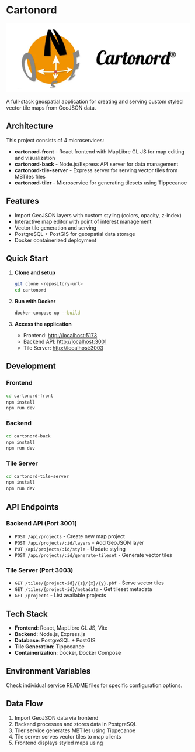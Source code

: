 # Cartonord

![Cartonord Banner](./assets/banner.png)

A full-stack geospatial application for creating and serving custom styled vector tile maps from GeoJSON data.

## Architecture

This project consists of 4 microservices:

- **cartonord-front** - React frontend with MapLibre GL JS for map editing and visualization
- **cartonord-back** - Node.js/Express API server for data management
- **cartonord-tile-server** - Express server for serving vector tiles from MBTiles files
- **cartonord-tiler** - Microservice for generating tilesets using Tippecanoe

## Features

- Import GeoJSON layers with custom styling (colors, opacity, z-index)
- Interactive map editor with point of interest management
- Vector tile generation and serving
- PostgreSQL + PostGIS for geospatial data storage
- Docker containerized deployment

## Quick Start

1. **Clone and setup**

   ```bash
   git clone <repository-url>
   cd cartonord
   ```

2. **Run with Docker**

   ```bash
   docker-compose up --build
   ```

3. **Access the application**

   - Frontend: <http://localhost:5173>
   - Backend API: <http://localhost:3001>
   - Tile Server: <http://localhost:3003>

## Development

### Frontend

```bash
cd cartonord-front
npm install
npm run dev
```

### Backend

```bash
cd cartonord-back
npm install
npm run dev
```

### Tile Server

```bash
cd cartonord-tile-server
npm install
npm run dev
```

## API Endpoints

### Backend API (Port 3001)

- `POST /api/projects` - Create new map project
- `POST /api/projects/:id/layers` - Add GeoJSON layer
- `PUT /api/projects/:id/style` - Update styling
- `POST /api/projects/:id/generate-tileset` - Generate vector tiles

### Tile Server (Port 3003)

- `GET /tiles/{project-id}/{z}/{x}/{y}.pbf` - Serve vector tiles
- `GET /tiles/{project-id}/metadata` - Get tileset metadata
- `GET /projects` - List available projects

## Tech Stack

- **Frontend**: React, MapLibre GL JS, Vite
- **Backend**: Node.js, Express.js
- **Database**: PostgreSQL + PostGIS
- **Tile Generation**: Tippecanoe
- **Containerization**: Docker, Docker Compose

## Environment Variables

Check individual service README files for specific configuration options.

## Data Flow

1. Import GeoJSON data via frontend
2. Backend processes and stores data in PostgreSQL
3. Tiler service generates MBTiles using Tippecanoe
4. Tile server serves vector tiles to map clients
5. Frontend displays styled maps using